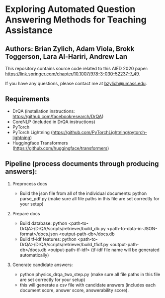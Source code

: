 # Exploring Automated Question Answering Methods for Teaching Assistance
## Authors: Brian Zylich, Adam Viola, Brokk Toggerson, Lara Al-Hariri, Andrew Lan

This repository contains source code related to this AIED 2020 paper: https://link.springer.com/chapter/10.1007/978-3-030-52237-7_49. 

If you have any questions, please contact me at bzylich@umass.edu.

## Requirements
- DrQA (installation instructions: https://github.com/facebookresearch/DrQA)
- CoreNLP (included in DrQA instructions)
- PyTorch
- PyTorch Lightning (https://github.com/PyTorchLightning/pytorch-lightning)
- Huggingface Transformers (https://github.com/huggingface/transformers)

## Pipeline (process documents through producing answers):

1. Preprocess docs
    - Build the json file from all of the individual documents: python parse_pdf.py  (make sure all file paths in this file are set correctly for your setup)

2. Prepare docs
    - Build database: python \<path-to-DrQA\>/DrQA/scripts/retriever/build_db.py \<path-to-data-in-JSON-format\>/docs.json \<output-path-db\>/docs.db
    - Build tf-idf features: python \<path-to-DrQA\>/DrQA/scripts/retriever/build_tfidf.py \<output-path-db\>/docs.db \<output-path-tf-idf\>    (tf-idf file name will be generated automatically)

3. Generate candidate answers:
    - python physics_drqa_two_step.py  (make sure all file paths in this file are set correctly for your setup)
    - this will generate a csv file with candidate answers (includes each document score, answer score, answerability score).

